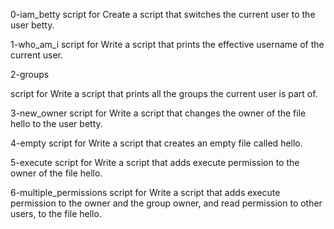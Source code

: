 0-iam_betty
script for Create a script that switches the current user to the user betty.

1-who_am_i
script for Write a script that prints the effective username of the current user.

2-groups

script for Write a script that prints all the groups the current user is part of.

3-new_owner
script for Write a script that changes the owner of the file hello to the user betty.

4-empty
script for Write a script that creates an empty file called hello.

5-execute
script for Write a script that adds execute permission to the owner of the file hello.

6-multiple_permissions
script for Write a script that adds execute permission to the owner and the group owner, and read permission to other users, to the file hello.


